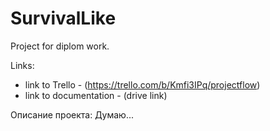 # SurvivalLike
Project for diplom work.

Links:
 - link to Trello - (https://trello.com/b/Kmfi3IPq/projectflow)
 - link to documentation - (drive link)

Описание проекта:
Думаю...

